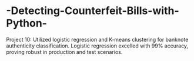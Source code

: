 # -Detecting-Counterfeit-Bills-with-Python-
Project 10: Utilized logistic regression and K-means clustering for banknote authenticity classification. Logistic regression excelled with 99% accuracy, proving robust in production and test scenarios.
